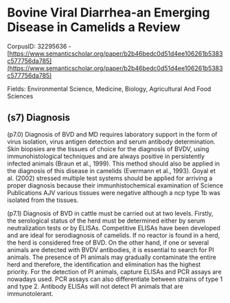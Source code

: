 # Bovine Viral Diarrhea-an Emerging Disease in Camelids a Review

CorpusID: 32295636 - [https://www.semanticscholar.org/paper/b2b46bedc0d51d4ee106261b5383c577756da785](https://www.semanticscholar.org/paper/b2b46bedc0d51d4ee106261b5383c577756da785)

Fields: Environmental Science, Medicine, Biology, Agricultural And Food Sciences

## (s7) Diagnosis
(p7.0) Diagnosis of BVD and MD requires laboratory support in the form of virus isolation, virus antigen detection and serum antibody determination. Skin biopsies are the tissues of choice for the diagnosis of BVDV, using immunohistological techniques and are always positive in persistently infected animals (Braun et al., 1999). This method should also be applied in the diagnosis of this disease in camelids (Evermann et al., 1993). Goyal et al. (2002) stressed multiple test systems should be applied for arriving a proper diagnosis because their immunhistochemical examination of Science Publications AJV various tissues were negative although a ncp type 1b was isolated from the tissues.

(p7.1) Diagnosis of BVD in cattle must be carried out at two levels. Firstly, the serological status of the herd must be determined either by serum neutralization tests or by ELISAs. Competitive ELISAs have been developed and are ideal for serodiagnosis of camelids. If no reactor is found in a herd, the herd is considered free of BVD. On the other hand, if one or several animals are detected with BVDV antibodies, it is essential to search for PI animals. The presence of PI animals may gradually contaminate the entire herd and therefore, the identification and elimination has the highest priority. For the detection of PI animals, capture ELISAs and PCR assays are nowadays used. PCR assays can also differentiate between strains of type 1 and type 2. Antibody ELISAs will not detect PI animals that are immunotolerant.
